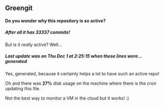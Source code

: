 ## Greengit

#### Do you wonder why this repository is so active?

##### After all it has 33337 commits!

But is it *really* active? Well...

##### Last update was on Thu Dec 1 at 2:25:15 when those lines were... generated

Yes, generated, because it certainly helps a lot to have such an active repo!

Oh and there was **27%** disk usage on the machine
where there is the cron updating this file.

Not the best way to monitor a VM in the cloud but it works! :)
